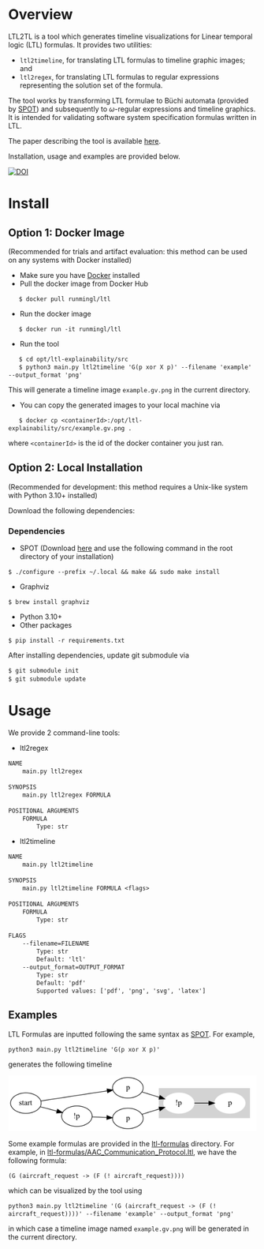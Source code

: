 # Overview

LTL2TL is a tool which generates timeline visualizations for Linear temporal logic (LTL) formulas. It provides two utilities:
- `ltl2timeline`, for translating LTL formulas to timeline graphic images; and
- `ltl2regex`, for translating LTL formulas to regular expressions representing the solution set of the formula.

The tool works by transforming LTL formulae to Büchi automata (provided by [SPOT](https://spot.lre.epita.fr/)) and subsequently to $\omega$-regular expressions and timeline graphics. It is intended for validating software system specification formulas written in LTL.

The paper describing the tool is available [here](https://www.andrew.cmu.edu/user/runmingl/paper/ltl.pdf).

Installation, usage and examples are provided below.

[![DOI](https://zenodo.org/badge/DOI/10.5281/zenodo.8244783.svg)](https://doi.org/10.5281/zenodo.8244783)

# Install
## Option 1: Docker Image
 (Recommended for trials and artifact evaluation: this method can be used on any systems with Docker installed)

 - Make sure you have [Docker](https://docs.docker.com/get-docker/) installed
 - Pull the docker image from Docker Hub
 ```
    $ docker pull runmingl/ltl
 ```
- Run the docker image
 ```
    $ docker run -it runmingl/ltl
 ```
- Run the tool
 ```
    $ cd opt/ltl-explainability/src
    $ python3 main.py ltl2timeline 'G(p xor X p)' --filename 'example' --output_format 'png'
 ```
 This will generate a timeline image `example.gv.png` in the current directory.

 - You can copy the generated images to your local machine via
 ```
    $ docker cp <containerId>:/opt/ltl-explainability/src/example.gv.png .
 ```
 where `<containerId>` is the id of the docker container you just ran.

## Option 2: Local Installation
(Recommended for development: this method requires a Unix-like system with Python 3.10+ installed)

Download the following dependencies:
### Dependencies
- SPOT (Download [here](https://spot.lre.epita.fr/install.html) and use the following command in the root directory of your installation)
```
$ ./configure --prefix ~/.local && make && sudo make install
```
- Graphviz
```
$ brew install graphviz
```
- Python 3.10+
- Other packages
```
$ pip install -r requirements.txt
```

After installing dependencies, update git submodule via
```bash
$ git submodule init
$ git submodule update
```

# Usage
We provide 2 command-line tools:
- ltl2regex
```
NAME
    main.py ltl2regex

SYNOPSIS
    main.py ltl2regex FORMULA

POSITIONAL ARGUMENTS
    FORMULA
        Type: str
```
- ltl2timeline
```
NAME
    main.py ltl2timeline

SYNOPSIS
    main.py ltl2timeline FORMULA <flags>

POSITIONAL ARGUMENTS
    FORMULA
        Type: str

FLAGS
    --filename=FILENAME
        Type: str
        Default: 'ltl'
    --output_format=OUTPUT_FORMAT
        Type: str
        Default: 'pdf'
        Supported values: ['pdf', 'png', 'svg', 'latex']
```

## Examples
LTL Formulas are inputted following the same syntax as [SPOT](https://spot.lre.epita.fr/app/). For example,

```
python3 main.py ltl2timeline 'G(p xor X p)'
```
generates the following timeline

![timeline](paper/examples/ex2/ex2.png)

Some example formulas are provided in the [ltl-formulas](./ltl-formulas/) directory. For example, in [ltl-formulas/AAC_Communication_Protocol.ltl](./ltl-formulas/AAC_Communication_Protocol.ltl), we have the following formula:
```
(G (aircraft_request -> (F (! aircraft_request))))
```
which can be visualized by the tool using
```
python3 main.py ltl2timeline '(G (aircraft_request -> (F (! aircraft_request))))' --filename 'example' --output_format 'png'
```
in which case a timeline image named `example.gv.png` will be generated in the current directory.
